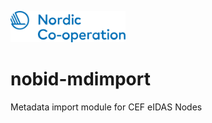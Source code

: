 <img style="height: 50px" src="img/nobid-full.svg"></img>

# nobid-mdimport
Metadata import module for CEF eIDAS Nodes
